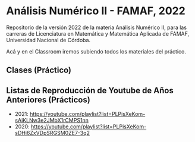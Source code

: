 # Análisis Numérico II - FAMAF, 2022

Repositorio de la versión 2022 de la materia Análisis Numérico II, para las carreras de Licenciatura en Matemática y Matemática Aplicada de FAMAF, Universidad Nacional de Córdoba.

Acá y en el Classroom iremos subiendo todos los materiales del práctico.

## Clases (Práctico)

## Listas de Reproducción de Youtube de Años Anteriores (Prácticos)
- 2021: https://youtube.com/playlist?list=PLPisXeKom-sAiKLNw3e2JMbX1rCMPS1nn
- 2020: https://youtube.com/playlist?list=PLPisXeKom-sDHi6ZxVDpSRGSM0ZE7-3q2
